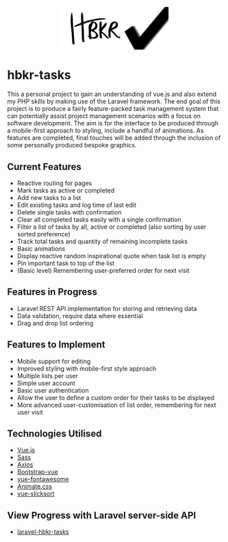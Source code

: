 <p align="center"><img src="https://github.com/henrybkr/hbkr-tasks/blob/master/src/assets/images/logo1_dark.svg" width="250"></p>

# hbkr-tasks

This a personal project to gain an understanding of vue.js and also extend my PHP skills by making use of the Laravel framework. The end goal of this project is to produce a fairly feature-packed task management system that can potentially assist project management scenarios with a focus on software development. The aim is for the interface to be produced through a mobile-first approach to styling, include a handful of animations. As features are completed, final touches will be added through the inclusion of some personally produced bespoke graphics.

## Current Features
* Reactive routing for pages
* Mark tasks as active or completed
* Add new tasks to a list
* Edit existing tasks and log time of last edit
* Delete single tasks with confirmation
* Clear all completed tasks easily with a single confirmation
* Filter a list of tasks by all, active or completed (also sorting by user sorted preference)
* Track total tasks and quantity of remaining incomplete tasks
* Basic animations
* Display reactive random inspirational quote when task list is empty
* Pin important task to top of the list
* (Basic level) Remembering user-preferred order for next visit

## Features in Progress
* Laravel REST API implementation for storing and retrieving data
* Data validation, require data where essential
* Drag and drop list ordering

## Features to Implement
* Mobile support for editing
* Improved styling with mobile-first style approach
* Multiple lists per user
* Simple user account
* Basic user authentication
* Allow the user to define a custom order for their tasks to be displayed
* More advanced user-customisation of list order, remembering for next user visit

## Technologies Utilised
* [Vue.js](https://github.com/vuejs/vue)
* [Sass](https://github.com/sass/sass)
* [Axios](https://github.com/axios/axios)
* [Bootstrap-vue](https://bootstrap-vue.js.org)
* [vue-fontawesome](https://github.com/FortAwesome/vue-fontawesome)
* [Animate.css](https://daneden.github.io/animate.css)
* [vue-slicksort](https://github.com/Jexordexan/vue-slicksort)

## View Progress with Laravel server-side API 
* [laravel-hbkr-tasks](https://github.com/henrybkr/laravel-hbkr-tasks)